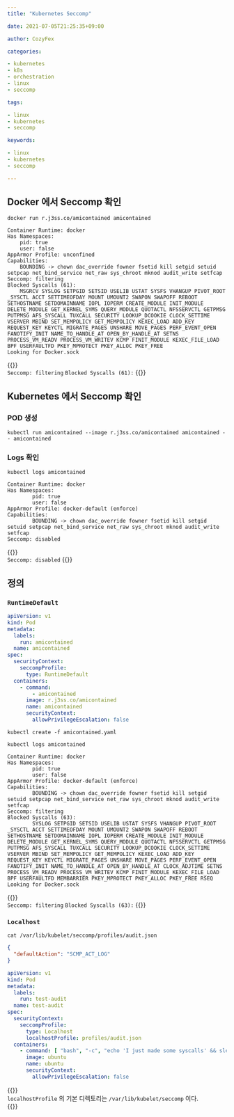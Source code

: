 ```yaml
---
title: "Kubernetes Seccomp"

date: 2021-07-05T21:25:35+09:00

author: CozyFex

categories:

- kubernetes
- k8s
- orchestration
- linux
- seccomp

tags:

- linux
- kubernetes
- seccomp

keywords:

- linux
- kubernetes
- seccomp

---
```


## Docker 에서 Seccomp 확인

```shell
docker run r.j3ss.co/amicontained amicontained
```

```
Container Runtime: docker
Has Namespaces:
	pid: true
	user: false
AppArmor Profile: unconfined
Capabilities:
	BOUNDING -> chown dac_override fowner fsetid kill setgid setuid setpcap net_bind_service net_raw sys_chroot mknod audit_write setfcap
Seccomp: filtering
Blocked Syscalls (61):
	MSGRCV SYSLOG SETPGID SETSID USELIB USTAT SYSFS VHANGUP PIVOT_ROOT _SYSCTL ACCT SETTIMEOFDAY MOUNT UMOUNT2 SWAPON SWAPOFF REBOOT SETHOSTNAME SETDOMAINNAME IOPL IOPERM CREATE_MODULE INIT_MODULE DELETE_MODULE GET_KERNEL_SYMS QUERY_MODULE QUOTACTL NFSSERVCTL GETPMSG PUTPMSG AFS_SYSCALL TUXCALL SECURITY LOOKUP_DCOOKIE CLOCK_SETTIME VSERVER MBIND SET_MEMPOLICY GET_MEMPOLICY KEXEC_LOAD ADD_KEY REQUEST_KEY KEYCTL MIGRATE_PAGES UNSHARE MOVE_PAGES PERF_EVENT_OPEN FANOTIFY_INIT NAME_TO_HANDLE_AT OPEN_BY_HANDLE_AT SETNS PROCESS_VM_READV PROCESS_VM_WRITEV KCMP FINIT_MODULE KEXEC_FILE_LOAD BPF USERFAULTFD PKEY_MPROTECT PKEY_ALLOC PKEY_FREE
Looking for Docker.sock
```

{{<admonition note Seccomp true>}}  
`Seccomp: filtering`
`Blocked Syscalls (61):`
{{</admonition>}}

## Kubernetes 에서 Seccomp 확인

### POD 생성

```shell
kubectl run amicontained --image r.j3ss.co/amicontained amicontained -- amicontained
```

### Logs 확인

```shell
kubectl logs amicontained
```

```
Container Runtime: docker
Has Namespaces:
        pid: true
        user: false
AppArmor Profile: docker-default (enforce)
Capabilities:
        BOUNDING -> chown dac_override fowner fsetid kill setgid setuid setpcap net_bind_service net_raw sys_chroot mknod audit_write setfcap
Seccomp: disabled
```

{{<admonition note Seccomp true>}}  
`Seccomp: disabled`
{{</admonition>}}

## 정의

### `RuntimeDefault`

```yaml
apiVersion: v1
kind: Pod
metadata:
  labels:
    run: amicontained
  name: amicontained
spec:
  securityContext:
    seccompProfile:
      type: RuntimeDefault
  containers:
    - command:
        - amicontained
      image: r.j3ss.co/amicontained
      name: amicontained
      securityContext:
        allowPrivilegeEscalation: false
```

```shell
kubectl create -f amicontained.yaml
```

```shell
kubectl logs amicontained
```

```
Container Runtime: docker
Has Namespaces:
        pid: true
        user: false
AppArmor Profile: docker-default (enforce)
Capabilities:
        BOUNDING -> chown dac_override fowner fsetid kill setgid setuid setpcap net_bind_service net_raw sys_chroot mknod audit_write setfcap
Seccomp: filtering
Blocked Syscalls (63):
        SYSLOG SETPGID SETSID USELIB USTAT SYSFS VHANGUP PIVOT_ROOT _SYSCTL ACCT SETTIMEOFDAY MOUNT UMOUNT2 SWAPON SWAPOFF REBOOT SETHOSTNAME SETDOMAINNAME IOPL IOPERM CREATE_MODULE INIT_MODULE DELETE_MODULE GET_KERNEL_SYMS QUERY_MODULE QUOTACTL NFSSERVCTL GETPMSG PUTPMSG AFS_SYSCALL TUXCALL SECURITY LOOKUP_DCOOKIE CLOCK_SETTIME VSERVER MBIND SET_MEMPOLICY GET_MEMPOLICY KEXEC_LOAD ADD_KEY REQUEST_KEY KEYCTL MIGRATE_PAGES UNSHARE MOVE_PAGES PERF_EVENT_OPEN FANOTIFY_INIT NAME_TO_HANDLE_AT OPEN_BY_HANDLE_AT CLOCK_ADJTIME SETNS PROCESS_VM_READV PROCESS_VM_WRITEV KCMP FINIT_MODULE KEXEC_FILE_LOAD BPF USERFAULTFD MEMBARRIER PKEY_MPROTECT PKEY_ALLOC PKEY_FREE RSEQ
Looking for Docker.sock
```

{{<admonition note Seccomp true>}}  
`Seccomp: filtering`
`Blocked Syscalls (63):`
{{</admonition>}}

### `Localhost`

```shell
cat /var/lib/kubelet/seccomp/profiles/audit.json
```

```json
{
  "defaultAction": "SCMP_ACT_LOG"
}
```

```yaml
apiVersion: v1
kind: Pod
metadata:
  labels:
    run: test-audit
  name: test-audit
spec:
  securityContext:
    seccompProfile:
      type: Localhost
      localhostProfile: profiles/audit.json
  containers:
    - command: [ "bash", "-c", "echo 'I just made some syscalls' && sleep 100" ]
      image: ubuntu
      name: ubuntu
      securityContext:
        allowPrivilegeEscalation: false
```

{{<admonition note localhostProfile true>}}  
`localhostProfile` 의 기본 디렉토리는 `/var/lib/kubelet/seccomp` 이다.  
{{</admonition>}}